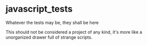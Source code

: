 # javascript_tests

Whatever the tests may be, they shall be here

This should not be considered a project of any kind, it's more like a unorganized drawer full of strange scripts.